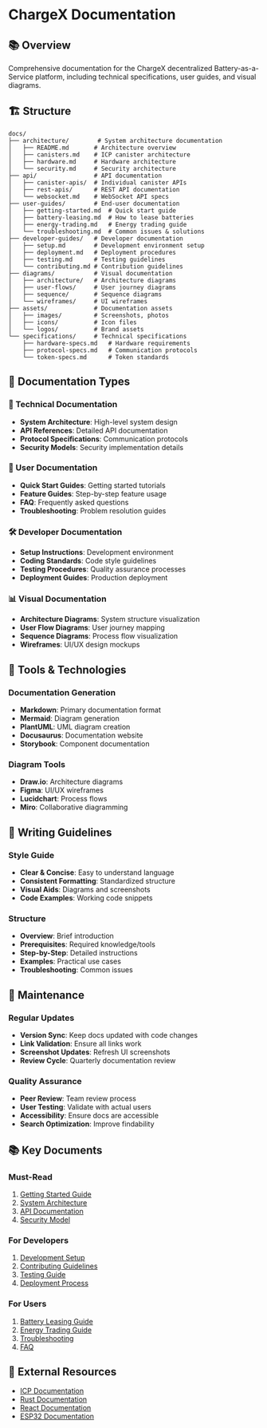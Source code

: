 # ChargeX Documentation

## 📚 Overview

Comprehensive documentation for the ChargeX decentralized Battery-as-a-Service platform, including technical specifications, user guides, and visual diagrams.

## 🏗️ Structure

```
docs/
├── architecture/        # System architecture documentation
│   ├── README.md       # Architecture overview
│   ├── canisters.md    # ICP canister architecture
│   ├── hardware.md     # Hardware architecture
│   └── security.md     # Security architecture
├── api/                # API documentation
│   ├── canister-apis/  # Individual canister APIs
│   ├── rest-apis/      # REST API documentation
│   └── websocket.md    # WebSocket API specs
├── user-guides/        # End-user documentation
│   ├── getting-started.md  # Quick start guide
│   ├── battery-leasing.md  # How to lease batteries
│   ├── energy-trading.md   # Energy trading guide
│   └── troubleshooting.md  # Common issues & solutions
├── developer-guides/   # Developer documentation
│   ├── setup.md        # Development environment setup
│   ├── deployment.md   # Deployment procedures
│   ├── testing.md      # Testing guidelines
│   └── contributing.md # Contribution guidelines
├── diagrams/           # Visual documentation
│   ├── architecture/   # Architecture diagrams
│   ├── user-flows/     # User journey diagrams
│   ├── sequence/       # Sequence diagrams
│   └── wireframes/     # UI wireframes
├── assets/             # Documentation assets
│   ├── images/         # Screenshots, photos
│   ├── icons/          # Icon files
│   └── logos/          # Brand assets
└── specifications/     # Technical specifications
    ├── hardware-specs.md   # Hardware requirements
    ├── protocol-specs.md   # Communication protocols
    └── token-specs.md      # Token standards
```

## 🎯 Documentation Types

### 📖 Technical Documentation
- **System Architecture**: High-level system design
- **API References**: Detailed API documentation
- **Protocol Specifications**: Communication protocols
- **Security Models**: Security implementation details

### 👥 User Documentation
- **Quick Start Guides**: Getting started tutorials
- **Feature Guides**: Step-by-step feature usage
- **FAQ**: Frequently asked questions
- **Troubleshooting**: Problem resolution guides

### 🛠️ Developer Documentation
- **Setup Instructions**: Development environment
- **Coding Standards**: Code style guidelines
- **Testing Procedures**: Quality assurance processes
- **Deployment Guides**: Production deployment

### 📊 Visual Documentation
- **Architecture Diagrams**: System structure visualization
- **User Flow Diagrams**: User journey mapping
- **Sequence Diagrams**: Process flow visualization
- **Wireframes**: UI/UX design mockups

## 🔧 Tools & Technologies

### Documentation Generation
- **Markdown**: Primary documentation format
- **Mermaid**: Diagram generation
- **PlantUML**: UML diagram creation
- **Docusaurus**: Documentation website
- **Storybook**: Component documentation

### Diagram Tools
- **Draw.io**: Architecture diagrams
- **Figma**: UI/UX wireframes
- **Lucidchart**: Process flows
- **Miro**: Collaborative diagramming

## 📝 Writing Guidelines

### Style Guide
- **Clear & Concise**: Easy to understand language
- **Consistent Formatting**: Standardized structure
- **Visual Aids**: Diagrams and screenshots
- **Code Examples**: Working code snippets

### Structure
- **Overview**: Brief introduction
- **Prerequisites**: Required knowledge/tools
- **Step-by-Step**: Detailed instructions
- **Examples**: Practical use cases
- **Troubleshooting**: Common issues

## 🔄 Maintenance

### Regular Updates
- **Version Sync**: Keep docs updated with code changes
- **Link Validation**: Ensure all links work
- **Screenshot Updates**: Refresh UI screenshots
- **Review Cycle**: Quarterly documentation review

### Quality Assurance
- **Peer Review**: Team review process
- **User Testing**: Validate with actual users
- **Accessibility**: Ensure docs are accessible
- **Search Optimization**: Improve findability

## 📚 Key Documents

### Must-Read
1. [Getting Started Guide](user-guides/getting-started.md)
2. [System Architecture](architecture/README.md)
3. [API Documentation](api/README.md)
4. [Security Model](architecture/security.md)

### For Developers
1. [Development Setup](developer-guides/setup.md)
2. [Contributing Guidelines](developer-guides/contributing.md)
3. [Testing Guide](developer-guides/testing.md)
4. [Deployment Process](developer-guides/deployment.md)

### For Users
1. [Battery Leasing Guide](user-guides/battery-leasing.md)
2. [Energy Trading Guide](user-guides/energy-trading.md)
3. [Troubleshooting](user-guides/troubleshooting.md)
4. [FAQ](user-guides/faq.md)

## 🔗 External Resources

- [ICP Documentation](https://internetcomputer.org/docs/)
- [Rust Documentation](https://doc.rust-lang.org/)
- [React Documentation](https://reactjs.org/docs/)
- [ESP32 Documentation](https://docs.espressif.com/)

